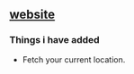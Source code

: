 ## [website](https://weather-rbh.netlify.app/)

### Things i have added

- Fetch your current location.

